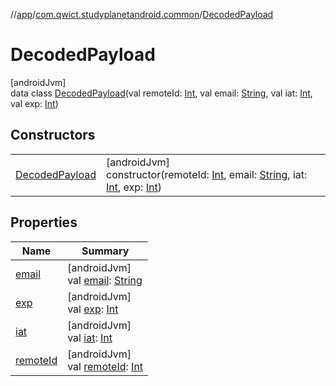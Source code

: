 //[app](../../../index.md)/[com.qwict.studyplanetandroid.common](../index.md)/[DecodedPayload](index.md)

# DecodedPayload

[androidJvm]\
data class [DecodedPayload](index.md)(val remoteId: [Int](https://kotlinlang.org/api/latest/jvm/stdlib/kotlin/-int/index.html), val email: [String](https://kotlinlang.org/api/latest/jvm/stdlib/kotlin/-string/index.html), val iat: [Int](https://kotlinlang.org/api/latest/jvm/stdlib/kotlin/-int/index.html), val exp: [Int](https://kotlinlang.org/api/latest/jvm/stdlib/kotlin/-int/index.html))

## Constructors

| | |
|---|---|
| [DecodedPayload](-decoded-payload.md) | [androidJvm]<br>constructor(remoteId: [Int](https://kotlinlang.org/api/latest/jvm/stdlib/kotlin/-int/index.html), email: [String](https://kotlinlang.org/api/latest/jvm/stdlib/kotlin/-string/index.html), iat: [Int](https://kotlinlang.org/api/latest/jvm/stdlib/kotlin/-int/index.html), exp: [Int](https://kotlinlang.org/api/latest/jvm/stdlib/kotlin/-int/index.html)) |

## Properties

| Name | Summary |
|---|---|
| [email](email.md) | [androidJvm]<br>val [email](email.md): [String](https://kotlinlang.org/api/latest/jvm/stdlib/kotlin/-string/index.html) |
| [exp](exp.md) | [androidJvm]<br>val [exp](exp.md): [Int](https://kotlinlang.org/api/latest/jvm/stdlib/kotlin/-int/index.html) |
| [iat](iat.md) | [androidJvm]<br>val [iat](iat.md): [Int](https://kotlinlang.org/api/latest/jvm/stdlib/kotlin/-int/index.html) |
| [remoteId](remote-id.md) | [androidJvm]<br>val [remoteId](remote-id.md): [Int](https://kotlinlang.org/api/latest/jvm/stdlib/kotlin/-int/index.html) |
